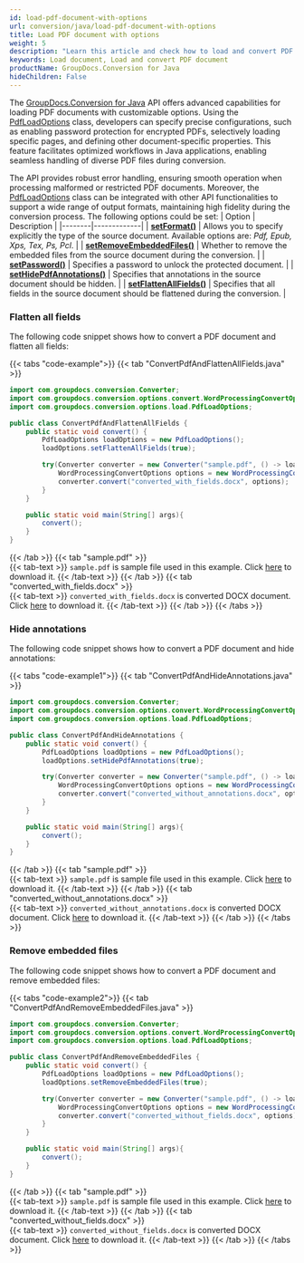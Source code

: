 ```yaml
---
id: load-pdf-document-with-options
url: conversion/java/load-pdf-document-with-options
title: Load PDF document with options
weight: 5
description: "Learn this article and check how to load and convert PDF documents with advanced options using GroupDocs.Conversion for Java API."
keywords: Load document, Load and convert PDF document
productName: GroupDocs.Conversion for Java
hideChildren: False
---
```


The [GroupDocs.Conversion for Java](https://products.groupdocs.com/conversion/java/) API offers advanced capabilities for loading PDF documents with customizable options. Using the [PdfLoadOptions](https://reference.groupdocs.com/java/conversion/com.groupdocs.conversion.options.load/PdfLoadOptions) class, developers can specify precise configurations, such as enabling password protection for encrypted PDFs, selectively loading specific pages, and defining other document-specific properties. This feature facilitates optimized workflows in Java applications, enabling seamless handling of diverse PDF files during conversion.

The API provides robust error handling, ensuring smooth operation when processing malformed or restricted PDF documents. Moreover, the [PdfLoadOptions](https://reference.groupdocs.com/java/conversion/com.groupdocs.conversion.options.load/PdfLoadOptions) class can be integrated with other API functionalities to support a wide range of output formats, maintaining high fidelity during the conversion process. The following options could be set:
| Option | Description |
|--------|-------------|
| [**setFormat()**](https://reference.groupdocs.com/java/conversion/com.groupdocs.conversion.options.load/PdfLoadOptions#setFormat(com.groupdocs.conversion.filetypes.PdfFileType)) | Allows you to specify explicitly the type of the source document. Available options are: *Pdf, Epub, Xps, Tex, Ps, Pcl*. |
| [**setRemoveEmbeddedFiles()**](https://reference.groupdocs.com/java/conversion/com.groupdocs.conversion.options.load/PdfLoadOptions#getRemoveEmbeddedFiles()) | Whether to remove the embedded files from the source document during the conversion. |
| [**setPassword()**](https://reference.groupdocs.com/java/conversion/com.groupdocs.conversion.options.load/PdfLoadOptions#setPassword(java.lang.String)) | Specifies a password to unlock the protected document. |
| [**setHidePdfAnnotations()**](https://reference.groupdocs.com/java/conversion/com.groupdocs.conversion.options.load/PdfLoadOptions#setHidePdfAnnotations(boolean)) | Specifies that annotations in the source document should be hidden. |
| [**setFlattenAllFields()**](https://reference.groupdocs.com/java/conversion/com.groupdocs.conversion.options.load/PdfLoadOptions#setFlattenAllFields(boolean)) | Specifies that all fields in the source document should be flattened during the conversion. |

### Flatten all fields

The following code snippet shows how to convert a PDF document and flatten all fields:

{{< tabs "code-example">}}
{{< tab "ConvertPdfAndFlattenAllFields.java" >}} 
```java
import com.groupdocs.conversion.Converter;
import com.groupdocs.conversion.options.convert.WordProcessingConvertOptions;
import com.groupdocs.conversion.options.load.PdfLoadOptions;

public class ConvertPdfAndFlattenAllFields {
    public static void convert() {
        PdfLoadOptions loadOptions = new PdfLoadOptions();
        loadOptions.setFlattenAllFields(true);

        try(Converter converter = new Converter("sample.pdf", () -> loadOptions)) {
            WordProcessingConvertOptions options = new WordProcessingConvertOptions();
            converter.convert("converted_with_fields.docx", options);
        }
    }

    public static void main(String[] args){
        convert();
    }
}
```
{{< /tab >}}
{{< tab "sample.pdf" >}}  
{{< tab-text >}}
`sample.pdf` is sample file used in this example. Click [here](/conversion/java/_sample_files/developer-guide/loading-documents/load-pdf-document-with-options/sample.pdf) to download it.
{{< /tab-text >}}
{{< /tab >}}
{{< tab "converted_with_fields.docx" >}}  
{{< tab-text >}}
`converted_with_fields.docx` is converted DOCX document. Click [here](/conversion/java/_sample_files/developer-guide/loading-documents/load-pdf-document-with-options/converted_with_fields.docx) to download it.
{{< /tab-text >}}
{{< /tab >}}
{{< /tabs >}}

### Hide annotations

The following code snippet shows how to convert a PDF document and hide annotations:

{{< tabs "code-example1">}}
{{< tab "ConvertPdfAndHideAnnotations.java" >}} 
```java
import com.groupdocs.conversion.Converter;
import com.groupdocs.conversion.options.convert.WordProcessingConvertOptions;
import com.groupdocs.conversion.options.load.PdfLoadOptions;

public class ConvertPdfAndHideAnnotations {
    public static void convert() {
        PdfLoadOptions loadOptions = new PdfLoadOptions();
        loadOptions.setHidePdfAnnotations(true);

        try(Converter converter = new Converter("sample.pdf", () -> loadOptions)) {
            WordProcessingConvertOptions options = new WordProcessingConvertOptions();
            converter.convert("converted_without_annotations.docx", options);
        }
    }

    public static void main(String[] args){
        convert();
    }
}
```
{{< /tab >}}
{{< tab "sample.pdf" >}}  
{{< tab-text >}}
`sample.pdf` is sample file used in this example. Click [here](/conversion/java/_sample_files/developer-guide/loading-documents/load-pdf-document-with-options/sample.pdf) to download it.
{{< /tab-text >}}
{{< /tab >}}
{{< tab "converted_without_annotations.docx" >}}  
{{< tab-text >}}
`converted_without_annotations.docx` is converted DOCX document. Click [here](/conversion/java/_sample_files/developer-guide/loading-documents/load-pdf-document-with-options/converted_without_annotations.docx) to download it.
{{< /tab-text >}}
{{< /tab >}}
{{< /tabs >}}

### Remove embedded files

The following code snippet shows how to convert a PDF document and remove embedded files:

{{< tabs "code-example2">}}
{{< tab "ConvertPdfAndRemoveEmbeddedFiles.java" >}}
```java
import com.groupdocs.conversion.Converter;
import com.groupdocs.conversion.options.convert.WordProcessingConvertOptions;
import com.groupdocs.conversion.options.load.PdfLoadOptions;

public class ConvertPdfAndRemoveEmbeddedFiles {
    public static void convert() {
        PdfLoadOptions loadOptions = new PdfLoadOptions();
        loadOptions.setRemoveEmbeddedFiles(true);

        try(Converter converter = new Converter("sample.pdf", () -> loadOptions)) {
            WordProcessingConvertOptions options = new WordProcessingConvertOptions();
            converter.convert("converted_without_fields.docx", options);
        }
    }

    public static void main(String[] args){
        convert();
    }
}
```
{{< /tab >}}
{{< tab "sample.pdf" >}}  
{{< tab-text >}}
`sample.pdf` is sample file used in this example. Click [here](/conversion/java/_sample_files/developer-guide/loading-documents/load-pdf-document-with-options/sample.pdf) to download it.
{{< /tab-text >}}
{{< /tab >}}
{{< tab "converted_without_fields.docx" >}}  
{{< tab-text >}}
`converted_without_fields.docx` is converted DOCX document. Click [here](/conversion/java/_sample_files/developer-guide/loading-documents/load-pdf-document-with-options/converted_without_fields.docx) to download it.
{{< /tab-text >}}
{{< /tab >}}
{{< /tabs >}}